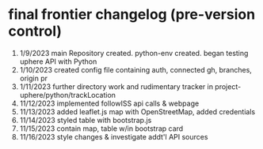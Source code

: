 # final frontier changelog (pre-version control)
1. 1/9/2023 main Repository created. python-env created. began testing uphere API with Python
2. 1/10/2023 created config file containing auth, connected gh, branches, origin pr
3. 1/11/2023 further directory work and rudimentary tracker in project-uphere/python/trackLocation
4. 11/12/2023 implemented followISS api calls & webpage
5. 11/13/2023 added leaflet.js map with OpenStreetMap, added credentials
6. 11/14/2023 styled table with bootstrap.js
7. 11/15/2023 contain map, table w/in bootstrap card
8. 11/16/2023 style changes & investigate addt'l API sources
